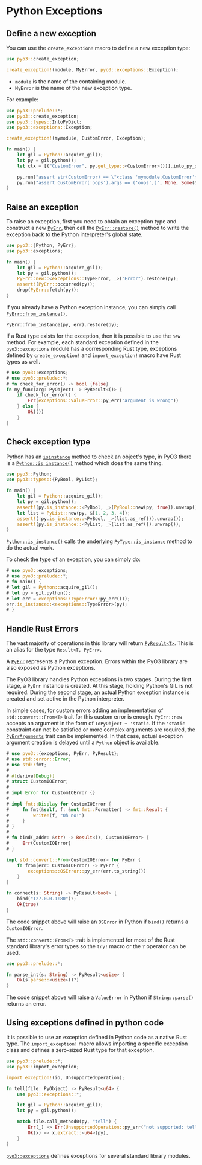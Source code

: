 # Python Exceptions

## Define a new exception

You can use the `create_exception!` macro to define a new exception type:

```rust
use pyo3::create_exception;

create_exception!(module, MyError, pyo3::exceptions::Exception);
```

* `module` is the name of the containing module.
* `MyError` is the name of the new exception type.

For example:

```rust
use pyo3::prelude::*;
use pyo3::create_exception;
use pyo3::types::IntoPyDict;
use pyo3::exceptions::Exception;

create_exception!(mymodule, CustomError, Exception);

fn main() {
    let gil = Python::acquire_gil();
    let py = gil.python();
    let ctx = [("CustomError", py.get_type::<CustomError>())].into_py_dict(py);

    py.run("assert str(CustomError) == \"<class 'mymodule.CustomError'>\"", None, Some(&ctx)).unwrap();
    py.run("assert CustomError('oops').args == ('oops',)", None, Some(&ctx)).unwrap();
}
```

## Raise an exception

To raise an exception, first you need to obtain an exception type and construct a new [`PyErr`](https://docs.rs/pyo3/0.8.0/pyo3/struct.PyErr.html), then call the [`PyErr::restore()`](https://docs.rs/pyo3/0.8.0/pyo3/struct.PyErr.html#method.restore) method to write the exception back to the Python interpreter's global state.

```rust
use pyo3::{Python, PyErr};
use pyo3::exceptions;

fn main() {
    let gil = Python::acquire_gil();
    let py = gil.python();
    PyErr::new::<exceptions::TypeError, _>("Error").restore(py);
    assert!(PyErr::occurred(py));
    drop(PyErr::fetch(py));
}
```

If you already have a Python exception instance, you can simply call [`PyErr::from_instance()`](https://docs.rs/pyo3/0.8.0/pyo3/struct.PyErr.html#method.from_instance).

```rust,ignore
PyErr::from_instance(py, err).restore(py);
```

If a Rust type exists for the exception, then it is possible to use the `new` method.
For example, each standard exception defined in the `pyo3::exceptions` module
has a corresponding Rust type, exceptions defined by `create_exception!` and `import_exception!` macro
have Rust types as well.

```rust
# use pyo3::exceptions;
# use pyo3::prelude::*;
# fn check_for_error() -> bool {false}
fn my_func(arg: PyObject) -> PyResult<()> {
    if check_for_error() {
        Err(exceptions::ValueError::py_err("argument is wrong"))
    } else {
        Ok(())
    }
}
```

## Check exception type

Python has an [`isinstance`](https://docs.python.org/3/library/functions.html#isinstance) method to check an object's type,
in PyO3 there is a [`Python::is_instance()`](https://docs.rs/pyo3/0.8.0/pyo3/struct.Python.html#method.is_instance) method which does the same thing.

```rust
use pyo3::Python;
use pyo3::types::{PyBool, PyList};

fn main() {
    let gil = Python::acquire_gil();
    let py = gil.python();
    assert!(py.is_instance::<PyBool, _>(PyBool::new(py, true)).unwrap());
    let list = PyList::new(py, &[1, 2, 3, 4]);
    assert!(!py.is_instance::<PyBool, _>(list.as_ref()).unwrap());
    assert!(py.is_instance::<PyList, _>(list.as_ref()).unwrap());
}
```

[`Python::is_instance()`](https://docs.rs/pyo3/0.8.0/pyo3/struct.Python.html#method.is_instance) calls the underlying [`PyType::is_instance`](https://docs.rs/pyo3/0.8.0/pyo3/types/struct.PyType.html#method.is_instance) method to do the actual work.

To check the type of an exception, you can simply do:

```rust
# use pyo3::exceptions;
# use pyo3::prelude::*;
# fn main() {
# let gil = Python::acquire_gil();
# let py = gil.python();
# let err = exceptions::TypeError::py_err(());
err.is_instance::<exceptions::TypeError>(py);
# }
```

## Handle Rust Errors

The vast majority of operations in this library will return [`PyResult<T>`](https://docs.rs/pyo3/0.8.0/pyo3/prelude/type.PyResult.html).
This is an alias for the type `Result<T, PyErr>`.

A [`PyErr`](https://docs.rs/pyo3/0.8.0/pyo3/struct.PyErr.html) represents a Python exception.
Errors within the PyO3 library are also exposed as Python exceptions.

The PyO3 library handles Python exceptions in two stages. During the first stage, a `PyErr` instance is
created. At this stage, holding Python's GIL is not required. During the second stage, an actual Python
exception instance is created and set active in the Python interpreter.

In simple cases, for custom errors adding an implementation of `std::convert::From<T>` trait
for this custom error is enough. `PyErr::new` accepts an argument in the form
of `ToPyObject + 'static`. If the `'static` constraint can not be satisfied or
more complex arguments are required, the
[`PyErrArguments`](https://docs.rs/pyo3/0.8.0/pyo3/trait.PyErrArguments.html)
trait can be implemented. In that case, actual exception argument creation is delayed
until a `Python` object is available.

```rust
# use pyo3::{exceptions, PyErr, PyResult};
# use std::error::Error;
# use std::fmt;
#
# #[derive(Debug)]
# struct CustomIOError;
#
# impl Error for CustomIOError {}
#
# impl fmt::Display for CustomIOError {
#     fn fmt(&self, f: &mut fmt::Formatter) -> fmt::Result {
#         write!(f, "Oh no!")
#     }
# }
#
# fn bind(_addr: &str) -> Result<(), CustomIOError> {
#     Err(CustomIOError)
# }

impl std::convert::From<CustomIOError> for PyErr {
    fn from(err: CustomIOError) -> PyErr {
        exceptions::OSError::py_err(err.to_string())
    }
}

fn connect(s: String) -> PyResult<bool> {
    bind("127.0.0.1:80")?;
    Ok(true)
}
```

The code snippet above will raise an `OSError` in Python if `bind()` returns a `CustomIOError`.

The `std::convert::From<T>` trait is implemented for most of the Rust standard library's error
types so the `try!` macro or the `?` operator can be used.

```rust
use pyo3::prelude::*;

fn parse_int(s: String) -> PyResult<usize> {
    Ok(s.parse::<usize>()?)
}
```

The code snippet above will raise a `ValueError` in Python if `String::parse()` returns an error.


## Using exceptions defined in python code

It is possible to use an exception defined in Python code as a native Rust type.
The `import_exception!` macro allows importing a specific exception class and defines a zero-sized Rust type
for that exception.

```rust
use pyo3::prelude::*;
use pyo3::import_exception;

import_exception!(io, UnsupportedOperation);

fn tell(file: PyObject) -> PyResult<u64> {
    use pyo3::exceptions::*;

    let gil = Python::acquire_gil();
    let py = gil.python();

    match file.call_method0(py, "tell") {
        Err(_) => Err(UnsupportedOperation::py_err("not supported: tell")),
        Ok(x) => x.extract::<u64>(py),
    }
}

```

[`pyo3::exceptions`](https://docs.rs/pyo3/0.8.0/pyo3/exceptions/index.html)
defines exceptions for several standard library modules.
